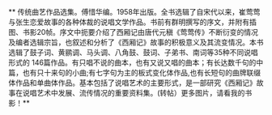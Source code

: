 **    传统曲艺作品选集。傅惜华编。1958年出版。全书选辑了自宋代以来，崔莺莺与张生恋爱故事的各种体裁的说唱文学作品。书前有群明撰写的序文，并附有插图、书影20帧。序文中扼要介绍了西厢记由唐代元稹《莺莺传》不断衍变的情况及编者选辑宗旨，也叙述和分析了《西厢记》故事的积极意义及其流变情况。本书选辑了鼓子词、黄鹂调、马头调、八角鼓、鼓词、子弟书、南词等35种不同说唱形式的 146篇作品。有只唱不说的曲本，也有又说又唱的曲本；有长达数千句的中篇，也有只十来句的小曲;有七字句为主的板式变化体作品,也有长短句的曲牌联缀体作品和单曲体作品。基本包括了说唱艺术的主要形式，是一部研究《西厢记》故事在说唱艺术中发展、流传情况的重要资料集。(转帖）更多图片，请看我的书影！**
